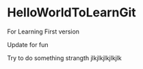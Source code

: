 # HelloWorldToLearnGit
For Learning
First version

Update for fun

Try to do something strangth
jlkjlkjlkjlkjlk


